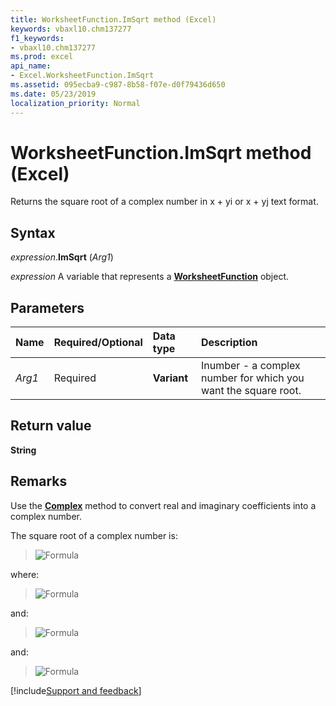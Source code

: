 ```yaml
---
title: WorksheetFunction.ImSqrt method (Excel)
keywords: vbaxl10.chm137277
f1_keywords:
- vbaxl10.chm137277
ms.prod: excel
api_name:
- Excel.WorksheetFunction.ImSqrt
ms.assetid: 095ecba9-c987-8b58-f07e-d0f79436d650
ms.date: 05/23/2019
localization_priority: Normal
---
```



# WorksheetFunction.ImSqrt method (Excel)

Returns the square root of a complex number in x + yi or x + yj text format.


## Syntax

_expression_.**ImSqrt** (_Arg1_)

_expression_ A variable that represents a **[WorksheetFunction](Excel.WorksheetFunction.md)** object.


## Parameters

|Name|Required/Optional|Data type|Description|
|:-----|:-----|:-----|:-----|
| _Arg1_|Required| **Variant**|Inumber - a complex number for which you want the square root.|

## Return value

**String**


## Remarks

Use the **[Complex](excel.worksheetfunction.complex.md)** method to convert real and imaginary coefficients into a complex number.
    
The square root of a complex number is:

> ![Formula](../images/awfimsq1_ZA06051168.gif)

where: 

> ![Formula](../images/awfimsq2_ZA06051169.gif)

and: 

> ![Formula](../images/awfimsq3_ZA06051170.gif)

and: 

> ![Formula](../images/awfimar3_ZA06051155.gif)


    
[!include[Support and feedback](~/includes/feedback-boilerplate.md)]
